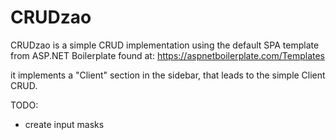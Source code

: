 # CRUDzao
CRUDzao is a simple CRUD implementation using the default SPA template from ASP.NET Boilerplate found at:
https://aspnetboilerplate.com/Templates

it implements a "Client" section in the sidebar, that leads to the simple Client CRUD.

TODO: 
- create input masks
